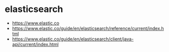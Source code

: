 # elasticsearch

- <https://www.elastic.co>
- <https://www.elastic.co/guide/en/elasticsearch/reference/current/index.html>
- <https://www.elastic.co/guide/en/elasticsearch/client/java-api/current/index.html>



